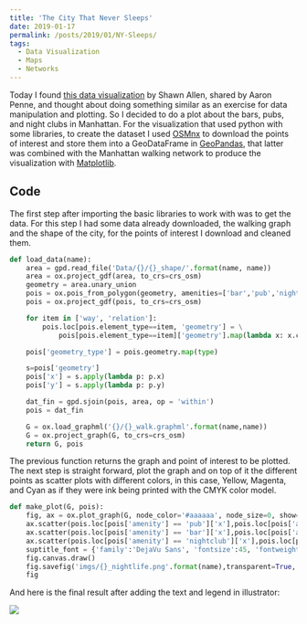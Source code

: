 ```yaml
---
title: 'The City That Never Sleeps'
date: 2019-01-17
permalink: /posts/2019/01/NY-Sleeps/
tags:
  - Data Visualization
  - Maps
  - Networks
---
```

Today I found [this data visualization](https://www.instagram.com/p/BswN4Zul2pm/) by Shawn Allen, shared by Aaron Penne, and thought about doing something similar as an exercise for data manipulation and plotting. So I decided to do a plot about the bars, pubs, and night clubs in Manhattan.
For the visualization that used python with some libraries, to create the dataset I used [OSMnx](https://github.com/gboeing/osmnx) to download the points of interest and store them into a GeoDataFrame in [GeoPandas](http://geopandas.org/), that latter was combined with the Manhattan walking network to produce the visualization with [Matplotlib](https://matplotlib.org/).

## Code

The first step after importing the basic libraries to work with was to get the data. For this step I had some data already downloaded, the walking graph and the shape of the city, for the points of interest I download and cleaned them.  

```python
def load_data(name):
    area = gpd.read_file('Data/{}/{}_shape/'.format(name, name))
    area = ox.project_gdf(area, to_crs=crs_osm)
    geometry = area.unary_union
    pois = ox.pois_from_polygon(geometry, amenities=['bar','pub','nightclub'])
    pois = ox.project_gdf(pois, to_crs=crs_osm)

    for item in ['way', 'relation']:
        pois.loc[pois.element_type==item, 'geometry'] = \
            pois[pois.element_type==item]['geometry'].map(lambda x: x.centroid)

    pois['geometry_type'] = pois.geometry.map(type)

    s=pois['geometry']
    pois['x'] = s.apply(lambda p: p.x)
    pois['y'] = s.apply(lambda p: p.y)

    dat_fin = gpd.sjoin(pois, area, op = 'within')
    pois = dat_fin

    G = ox.load_graphml('{}/{}_walk.graphml'.format(name,name))
    G = ox.project_graph(G, to_crs=crs_osm)
    return G, pois
```

The previous function returns the graph and point of interest to be plotted. The next step is straight forward, plot the graph and on top of it the different points as scatter plots with different colors, in this case, Yellow, Magenta, and Cyan as if they were ink being printed with the CMYK color model.  

```python
def make_plot(G, pois):
    fig, ax = ox.plot_graph(G, node_color='#aaaaaa', node_size=0, show=False, close=True, fig_height=20, edge_linewidth=0.1, bgcolor='black',edge_color='#969494')
    ax.scatter(pois.loc[pois['amenity'] == 'pub']['x'],pois.loc[pois['amenity'] == 'pub']['y'], zorder=3, c='magenta', alpha=0.5, marker='o',s=30)
    ax.scatter(pois.loc[pois['amenity'] == 'bar']['x'],pois.loc[pois['amenity'] == 'bar']['y'], zorder=3, c='yellow', alpha=0.5, marker='o',s=30)
    ax.scatter(pois.loc[pois['amenity'] == 'nightclub']['x'],pois.loc[pois['amenity'] == 'nightclub']['y'], zorder=3, c='cyan', alpha=0.5, marker='o',s=30)
    suptitle_font = {'family':'DejaVu Sans', 'fontsize':45, 'fontweight':'normal', 'y':0.15, 'color':'white'}
    fig.canvas.draw()
    fig.savefig('imgs/{}_nightlife.png'.format(name),transparent=True, dpi=300)
    fig
```

And here is the final result after adding the text and legend in illustrator:

![](/images/Manhattan.png)
